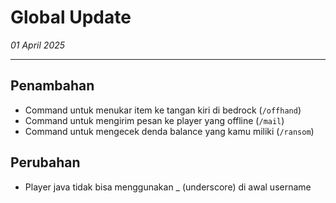 # Global Update

_01 April 2025_

---

## Penambahan

- Command untuk menukar item ke tangan kiri di bedrock (`/offhand`)
- Command untuk mengirim pesan ke player yang offline (`/mail`)
- Command untuk mengecek denda balance yang kamu miliki (`/ransom`)

## Perubahan

- Player java tidak bisa menggunakan _ (underscore) di awal username
